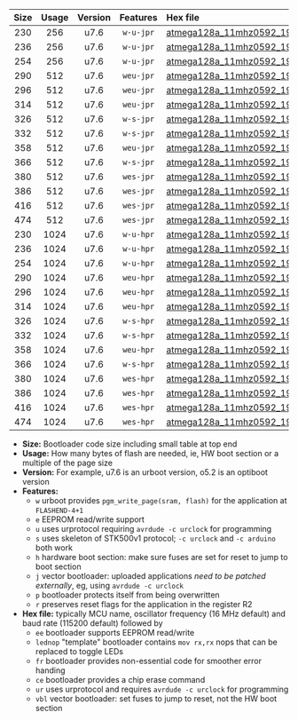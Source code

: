 |Size|Usage|Version|Features|Hex file|
|:-:|:-:|:-:|:-:|:--|
|230|256|u7.6|`w-u-jpr`|[atmega128a_11mhz0592_19200bps_ur_vbl.hex](https://raw.githubusercontent.com/stefanrueger/urboot/main/bootloaders/atmega128a/fcpu_11mhz0592/19200_bps/atmega128a_11mhz0592_19200bps_ur_vbl.hex)|
|236|256|u7.6|`w-u-jpr`|[atmega128a_11mhz0592_19200bps_lednop_ur_vbl.hex](https://raw.githubusercontent.com/stefanrueger/urboot/main/bootloaders/atmega128a/fcpu_11mhz0592/19200_bps/atmega128a_11mhz0592_19200bps_lednop_ur_vbl.hex)|
|254|256|u7.6|`w-u-jpr`|[atmega128a_11mhz0592_19200bps_lednop_fr_ur_vbl.hex](https://raw.githubusercontent.com/stefanrueger/urboot/main/bootloaders/atmega128a/fcpu_11mhz0592/19200_bps/atmega128a_11mhz0592_19200bps_lednop_fr_ur_vbl.hex)|
|290|512|u7.6|`weu-jpr`|[atmega128a_11mhz0592_19200bps_ee_ur_vbl.hex](https://raw.githubusercontent.com/stefanrueger/urboot/main/bootloaders/atmega128a/fcpu_11mhz0592/19200_bps/atmega128a_11mhz0592_19200bps_ee_ur_vbl.hex)|
|296|512|u7.6|`weu-jpr`|[atmega128a_11mhz0592_19200bps_ee_lednop_ur_vbl.hex](https://raw.githubusercontent.com/stefanrueger/urboot/main/bootloaders/atmega128a/fcpu_11mhz0592/19200_bps/atmega128a_11mhz0592_19200bps_ee_lednop_ur_vbl.hex)|
|314|512|u7.6|`weu-jpr`|[atmega128a_11mhz0592_19200bps_ee_lednop_fr_ur_vbl.hex](https://raw.githubusercontent.com/stefanrueger/urboot/main/bootloaders/atmega128a/fcpu_11mhz0592/19200_bps/atmega128a_11mhz0592_19200bps_ee_lednop_fr_ur_vbl.hex)|
|326|512|u7.6|`w-s-jpr`|[atmega128a_11mhz0592_19200bps_vbl.hex](https://raw.githubusercontent.com/stefanrueger/urboot/main/bootloaders/atmega128a/fcpu_11mhz0592/19200_bps/atmega128a_11mhz0592_19200bps_vbl.hex)|
|332|512|u7.6|`w-s-jpr`|[atmega128a_11mhz0592_19200bps_lednop_vbl.hex](https://raw.githubusercontent.com/stefanrueger/urboot/main/bootloaders/atmega128a/fcpu_11mhz0592/19200_bps/atmega128a_11mhz0592_19200bps_lednop_vbl.hex)|
|358|512|u7.6|`weu-jpr`|[atmega128a_11mhz0592_19200bps_ee_lednop_fr_ce_ur_vbl.hex](https://raw.githubusercontent.com/stefanrueger/urboot/main/bootloaders/atmega128a/fcpu_11mhz0592/19200_bps/atmega128a_11mhz0592_19200bps_ee_lednop_fr_ce_ur_vbl.hex)|
|366|512|u7.6|`w-s-jpr`|[atmega128a_11mhz0592_19200bps_lednop_fr_vbl.hex](https://raw.githubusercontent.com/stefanrueger/urboot/main/bootloaders/atmega128a/fcpu_11mhz0592/19200_bps/atmega128a_11mhz0592_19200bps_lednop_fr_vbl.hex)|
|380|512|u7.6|`wes-jpr`|[atmega128a_11mhz0592_19200bps_ee_vbl.hex](https://raw.githubusercontent.com/stefanrueger/urboot/main/bootloaders/atmega128a/fcpu_11mhz0592/19200_bps/atmega128a_11mhz0592_19200bps_ee_vbl.hex)|
|386|512|u7.6|`wes-jpr`|[atmega128a_11mhz0592_19200bps_ee_lednop_vbl.hex](https://raw.githubusercontent.com/stefanrueger/urboot/main/bootloaders/atmega128a/fcpu_11mhz0592/19200_bps/atmega128a_11mhz0592_19200bps_ee_lednop_vbl.hex)|
|416|512|u7.6|`wes-jpr`|[atmega128a_11mhz0592_19200bps_ee_lednop_fr_vbl.hex](https://raw.githubusercontent.com/stefanrueger/urboot/main/bootloaders/atmega128a/fcpu_11mhz0592/19200_bps/atmega128a_11mhz0592_19200bps_ee_lednop_fr_vbl.hex)|
|474|512|u7.6|`wes-jpr`|[atmega128a_11mhz0592_19200bps_ee_lednop_fr_ce_vbl.hex](https://raw.githubusercontent.com/stefanrueger/urboot/main/bootloaders/atmega128a/fcpu_11mhz0592/19200_bps/atmega128a_11mhz0592_19200bps_ee_lednop_fr_ce_vbl.hex)|
|230|1024|u7.6|`w-u-hpr`|[atmega128a_11mhz0592_19200bps_ur.hex](https://raw.githubusercontent.com/stefanrueger/urboot/main/bootloaders/atmega128a/fcpu_11mhz0592/19200_bps/atmega128a_11mhz0592_19200bps_ur.hex)|
|236|1024|u7.6|`w-u-hpr`|[atmega128a_11mhz0592_19200bps_lednop_ur.hex](https://raw.githubusercontent.com/stefanrueger/urboot/main/bootloaders/atmega128a/fcpu_11mhz0592/19200_bps/atmega128a_11mhz0592_19200bps_lednop_ur.hex)|
|254|1024|u7.6|`w-u-hpr`|[atmega128a_11mhz0592_19200bps_lednop_fr_ur.hex](https://raw.githubusercontent.com/stefanrueger/urboot/main/bootloaders/atmega128a/fcpu_11mhz0592/19200_bps/atmega128a_11mhz0592_19200bps_lednop_fr_ur.hex)|
|290|1024|u7.6|`weu-hpr`|[atmega128a_11mhz0592_19200bps_ee_ur.hex](https://raw.githubusercontent.com/stefanrueger/urboot/main/bootloaders/atmega128a/fcpu_11mhz0592/19200_bps/atmega128a_11mhz0592_19200bps_ee_ur.hex)|
|296|1024|u7.6|`weu-hpr`|[atmega128a_11mhz0592_19200bps_ee_lednop_ur.hex](https://raw.githubusercontent.com/stefanrueger/urboot/main/bootloaders/atmega128a/fcpu_11mhz0592/19200_bps/atmega128a_11mhz0592_19200bps_ee_lednop_ur.hex)|
|314|1024|u7.6|`weu-hpr`|[atmega128a_11mhz0592_19200bps_ee_lednop_fr_ur.hex](https://raw.githubusercontent.com/stefanrueger/urboot/main/bootloaders/atmega128a/fcpu_11mhz0592/19200_bps/atmega128a_11mhz0592_19200bps_ee_lednop_fr_ur.hex)|
|326|1024|u7.6|`w-s-hpr`|[atmega128a_11mhz0592_19200bps.hex](https://raw.githubusercontent.com/stefanrueger/urboot/main/bootloaders/atmega128a/fcpu_11mhz0592/19200_bps/atmega128a_11mhz0592_19200bps.hex)|
|332|1024|u7.6|`w-s-hpr`|[atmega128a_11mhz0592_19200bps_lednop.hex](https://raw.githubusercontent.com/stefanrueger/urboot/main/bootloaders/atmega128a/fcpu_11mhz0592/19200_bps/atmega128a_11mhz0592_19200bps_lednop.hex)|
|358|1024|u7.6|`weu-hpr`|[atmega128a_11mhz0592_19200bps_ee_lednop_fr_ce_ur.hex](https://raw.githubusercontent.com/stefanrueger/urboot/main/bootloaders/atmega128a/fcpu_11mhz0592/19200_bps/atmega128a_11mhz0592_19200bps_ee_lednop_fr_ce_ur.hex)|
|366|1024|u7.6|`w-s-hpr`|[atmega128a_11mhz0592_19200bps_lednop_fr.hex](https://raw.githubusercontent.com/stefanrueger/urboot/main/bootloaders/atmega128a/fcpu_11mhz0592/19200_bps/atmega128a_11mhz0592_19200bps_lednop_fr.hex)|
|380|1024|u7.6|`wes-hpr`|[atmega128a_11mhz0592_19200bps_ee.hex](https://raw.githubusercontent.com/stefanrueger/urboot/main/bootloaders/atmega128a/fcpu_11mhz0592/19200_bps/atmega128a_11mhz0592_19200bps_ee.hex)|
|386|1024|u7.6|`wes-hpr`|[atmega128a_11mhz0592_19200bps_ee_lednop.hex](https://raw.githubusercontent.com/stefanrueger/urboot/main/bootloaders/atmega128a/fcpu_11mhz0592/19200_bps/atmega128a_11mhz0592_19200bps_ee_lednop.hex)|
|416|1024|u7.6|`wes-hpr`|[atmega128a_11mhz0592_19200bps_ee_lednop_fr.hex](https://raw.githubusercontent.com/stefanrueger/urboot/main/bootloaders/atmega128a/fcpu_11mhz0592/19200_bps/atmega128a_11mhz0592_19200bps_ee_lednop_fr.hex)|
|474|1024|u7.6|`wes-hpr`|[atmega128a_11mhz0592_19200bps_ee_lednop_fr_ce.hex](https://raw.githubusercontent.com/stefanrueger/urboot/main/bootloaders/atmega128a/fcpu_11mhz0592/19200_bps/atmega128a_11mhz0592_19200bps_ee_lednop_fr_ce.hex)|

- **Size:** Bootloader code size including small table at top end
- **Usage:** How many bytes of flash are needed, ie, HW boot section or a multiple of the page size
- **Version:** For example, u7.6 is an urboot version, o5.2 is an optiboot version
- **Features:**
  + `w` urboot provides `pgm_write_page(sram, flash)` for the application at `FLASHEND-4+1`
  + `e` EEPROM read/write support
  + `u` uses urprotocol requiring `avrdude -c urclock` for programming
  + `s` uses skeleton of STK500v1 protocol; `-c urclock` and `-c arduino` both work
  + `h` hardware boot section: make sure fuses are set for reset to jump to boot section
  + `j` vector bootloader: uploaded applications *need to be patched externally*, eg, using `avrdude -c urclock`
  + `p` bootloader protects itself from being overwritten
  + `r` preserves reset flags for the application in the register R2
- **Hex file:** typically MCU name, oscillator frequency (16 MHz default) and baud rate (115200 default) followed by
  + `ee` bootloader supports EEPROM read/write
  + `lednop` "template" bootloader contains `mov rx,rx` nops that can be replaced to toggle LEDs
  + `fr` bootloader provides non-essential code for smoother error handing
  + `ce` bootloader provides a chip erase command
  + `ur` uses urprotocol and requires `avrdude -c urclock` for programming
  + `vbl` vector bootloader: set fuses to jump to reset, not the HW boot section
